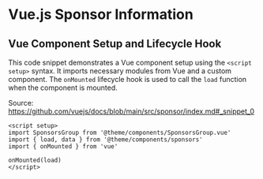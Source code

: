 # Vue.js Sponsor Information

## Vue Component Setup and Lifecycle Hook

This code snippet demonstrates a Vue component setup using the `<script setup>` syntax. It imports necessary modules from Vue and a custom component. The `onMounted` lifecycle hook is used to call the `load` function when the component is mounted.

Source: https://github.com/vuejs/docs/blob/main/src/sponsor/index.md#_snippet_0

```vue
<script setup>
import SponsorsGroup from '@theme/components/SponsorsGroup.vue'
import { load, data } from '@theme/components/sponsors'
import { onMounted } from 'vue'

onMounted(load)
</script>
```
